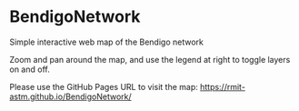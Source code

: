 # BendigoNetwork
Simple interactive web map of the Bendigo network

Zoom and pan around the map, and use the legend at right to toggle layers on and off.

Please use the GitHub Pages URL to visit the map: https://rmit-astm.github.io/BendigoNetwork/
